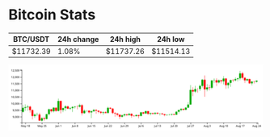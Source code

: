 # Bitcoin Stats

BTC/USDT|24h change|24h high|24h low|
|---|---|---|---|
|$11732.39|1.08%|$11737.26|$11514.13|

<img src="./chart.svg">
